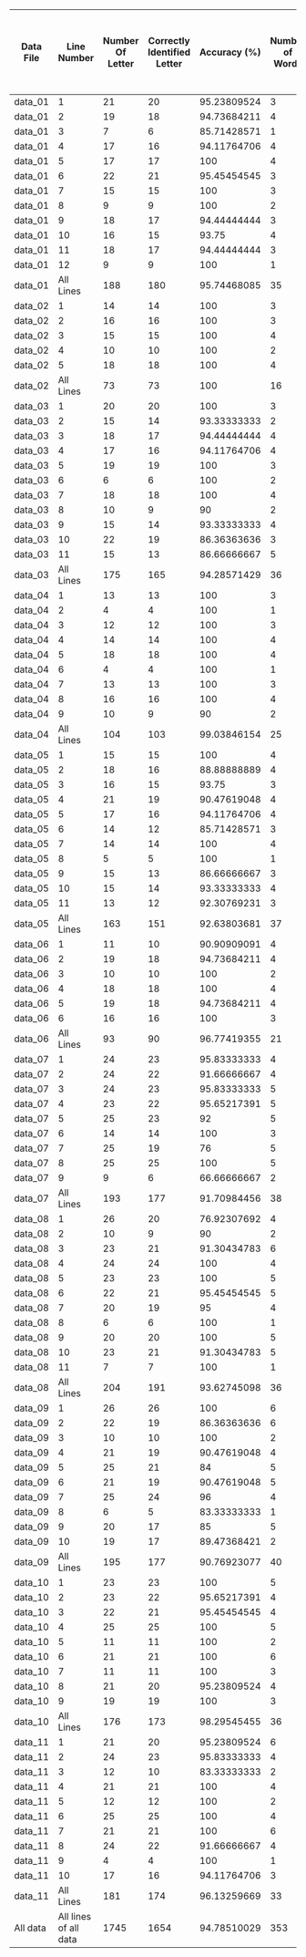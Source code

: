 |Data File|Line Number          |Number Of Letter|Correctly Identified Letter|Accuracy (%)|Number of Words|Number of Words Where All Characters are Correctly Identified|Word Accuracy|
|---------|---------------------|----------------|---------------------------|------------|---------------|-------------------------------------------------------------|-------------|
|data_01  |1                    |21              |20                         |95.23809524 |3              |1                                                            |33.33333333  |
|data_01  |2                    |19              |18                         |94.73684211 |4              |3                                                            |75           |
|data_01  |3                    |7               |6                          |85.71428571 |1              |0                                                            |0            |
|data_01  |4                    |17              |16                         |94.11764706 |4              |2                                                            |50           |
|data_01  |5                    |17              |17                         |100         |4              |4                                                            |100          |
|data_01  |6                    |22              |21                         |95.45454545 |3              |2                                                            |66.66666667  |
|data_01  |7                    |15              |15                         |100         |3              |3                                                            |100          |
|data_01  |8                    |9               |9                          |100         |2              |2                                                            |100          |
|data_01  |9                    |18              |17                         |94.44444444 |3              |2                                                            |66.66666667  |
|data_01  |10                   |16              |15                         |93.75       |4              |3                                                            |75           |
|data_01  |11                   |18              |17                         |94.44444444 |3              |2                                                            |66.66666667  |
|data_01  |12                   |9               |9                          |100         |1              |1                                                            |100          |
|data_01  |All Lines            |188             |180                        |95.74468085 |35             |25                                                           |71.42857143  |
|data_02  |1                    |14              |14                         |100         |3              |3                                                            |100          |
|data_02  |2                    |16              |16                         |100         |3              |3                                                            |100          |
|data_02  |3                    |15              |15                         |100         |4              |4                                                            |100          |
|data_02  |4                    |10              |10                         |100         |2              |2                                                            |100          |
|data_02  |5                    |18              |18                         |100         |4              |4                                                            |100          |
|data_02  |All Lines            |73              |73                         |100         |16             |16                                                           |100          |
|data_03  |1                    |20              |20                         |100         |3              |3                                                            |100          |
|data_03  |2                    |15              |14                         |93.33333333 |2              |2                                                            |100          |
|data_03  |3                    |18              |17                         |94.44444444 |4              |3                                                            |75           |
|data_03  |4                    |17              |16                         |94.11764706 |4              |3                                                            |75           |
|data_03  |5                    |19              |19                         |100         |3              |3                                                            |100          |
|data_03  |6                    |6               |6                          |100         |2              |2                                                            |100          |
|data_03  |7                    |18              |18                         |100         |4              |4                                                            |100          |
|data_03  |8                    |10              |9                          |90          |2              |1                                                            |50           |
|data_03  |9                    |15              |14                         |93.33333333 |4              |4                                                            |100          |
|data_03  |10                   |22              |19                         |86.36363636 |3              |1                                                            |33.33333333  |
|data_03  |11                   |15              |13                         |86.66666667 |5              |5                                                            |100          |
|data_03  |All Lines            |175             |165                        |94.28571429 |36             |31                                                           |86.11111111  |
|data_04  |1                    |13              |13                         |100         |3              |3                                                            |100          |
|data_04  |2                    |4               |4                          |100         |1              |1                                                            |100          |
|data_04  |3                    |12              |12                         |100         |3              |3                                                            |100          |
|data_04  |4                    |14              |14                         |100         |4              |4                                                            |100          |
|data_04  |5                    |18              |18                         |100         |4              |4                                                            |100          |
|data_04  |6                    |4               |4                          |100         |1              |1                                                            |100          |
|data_04  |7                    |13              |13                         |100         |3              |3                                                            |100          |
|data_04  |8                    |16              |16                         |100         |4              |4                                                            |100          |
|data_04  |9                    |10              |9                          |90          |2              |1                                                            |50           |
|data_04  |All Lines            |104             |103                        |99.03846154 |25             |24                                                           |96           |
|data_05  |1                    |15              |15                         |100         |4              |4                                                            |100          |
|data_05  |2                    |18              |16                         |88.88888889 |4              |3                                                            |75           |
|data_05  |3                    |16              |15                         |93.75       |3              |2                                                            |66.66666667  |
|data_05  |4                    |21              |19                         |90.47619048 |4              |3                                                            |75           |
|data_05  |5                    |17              |16                         |94.11764706 |4              |3                                                            |75           |
|data_05  |6                    |14              |12                         |85.71428571 |3              |1                                                            |33.33333333  |
|data_05  |7                    |14              |14                         |100         |4              |4                                                            |100          |
|data_05  |8                    |5               |5                          |100         |1              |1                                                            |100          |
|data_05  |9                    |15              |13                         |86.66666667 |3              |2                                                            |66.66666667  |
|data_05  |10                   |15              |14                         |93.33333333 |4              |2                                                            |50           |
|data_05  |11                   |13              |12                         |92.30769231 |3              |2                                                            |66.66666667  |
|data_05  |All Lines            |163             |151                        |92.63803681 |37             |27                                                           |72.97297297  |
|data_06  |1                    |11              |10                         |90.90909091 |4              |3                                                            |75           |
|data_06  |2                    |19              |18                         |94.73684211 |4              |4                                                            |100          |
|data_06  |3                    |10              |10                         |100         |2              |2                                                            |100          |
|data_06  |4                    |18              |18                         |100         |4              |4                                                            |100          |
|data_06  |5                    |19              |18                         |94.73684211 |4              |3                                                            |75           |
|data_06  |6                    |16              |16                         |100         |3              |3                                                            |100          |
|data_06  |All Lines            |93              |90                         |96.77419355 |21             |19                                                           |90.47619048  |
|data_07  |1                    |24              |23                         |95.83333333 |4              |2                                                            |50           |
|data_07  |2                    |24              |22                         |91.66666667 |4              |2                                                            |50           |
|data_07  |3                    |24              |23                         |95.83333333 |5              |4                                                            |80           |
|data_07  |4                    |23              |22                         |95.65217391 |5              |4                                                            |80           |
|data_07  |5                    |25              |23                         |92          |5              |3                                                            |60           |
|data_07  |6                    |14              |14                         |100         |3              |3                                                            |100          |
|data_07  |7                    |25              |19                         |76          |5              |3                                                            |60           |
|data_07  |8                    |25              |25                         |100         |5              |5                                                            |100          |
|data_07  |9                    |9               |6                          |66.66666667 |2              |1                                                            |50           |
|data_07  |All Lines            |193             |177                        |91.70984456 |38             |27                                                           |71.05263158  |
|data_08  |1                    |26              |20                         |76.92307692 |4              |2                                                            |50           |
|data_08  |2                    |10              |9                          |90          |2              |2                                                            |100          |
|data_08  |3                    |23              |21                         |91.30434783 |6              |5                                                            |83.33333333  |
|data_08  |4                    |24              |24                         |100         |4              |4                                                            |100          |
|data_08  |5                    |23              |23                         |100         |5              |5                                                            |100          |
|data_08  |6                    |22              |21                         |95.45454545 |5              |4                                                            |80           |
|data_08  |7                    |20              |19                         |95          |4              |3                                                            |75           |
|data_08  |8                    |6               |6                          |100         |1              |1                                                            |100          |
|data_08  |9                    |20              |20                         |100         |5              |5                                                            |100          |
|data_08  |10                   |23              |21                         |91.30434783 |5              |4                                                            |80           |
|data_08  |11                   |7               |7                          |100         |1              |1                                                            |100          |
|data_08  |All Lines            |204             |191                        |93.62745098 |36             |32                                                           |88.88888889  |
|data_09  |1                    |26              |26                         |100         |6              |6                                                            |100          |
|data_09  |2                    |22              |19                         |86.36363636 |6              |5                                                            |83.33333333  |
|data_09  |3                    |10              |10                         |100         |2              |2                                                            |100          |
|data_09  |4                    |21              |19                         |90.47619048 |4              |3                                                            |75           |
|data_09  |5                    |25              |21                         |84          |5              |3                                                            |60           |
|data_09  |6                    |21              |19                         |90.47619048 |5              |3                                                            |60           |
|data_09  |7                    |25              |24                         |96          |4              |3                                                            |75           |
|data_09  |8                    |6               |5                          |83.33333333 |1              |1                                                            |100          |
|data_09  |9                    |20              |17                         |85          |5              |3                                                            |60           |
|data_09  |10                   |19              |17                         |89.47368421 |2              |1                                                            |50           |
|data_09  |All Lines            |195             |177                        |90.76923077 |40             |30                                                           |75           |
|data_10  |1                    |23              |23                         |100         |5              |5                                                            |100          |
|data_10  |2                    |23              |22                         |95.65217391 |4              |3                                                            |75           |
|data_10  |3                    |22              |21                         |95.45454545 |4              |3                                                            |75           |
|data_10  |4                    |25              |25                         |100         |5              |3                                                            |60           |
|data_10  |5                    |11              |11                         |100         |2              |2                                                            |100          |
|data_10  |6                    |21              |21                         |100         |6              |6                                                            |100          |
|data_10  |7                    |11              |11                         |100         |3              |3                                                            |100          |
|data_10  |8                    |21              |20                         |95.23809524 |4              |2                                                            |50           |
|data_10  |9                    |19              |19                         |100         |3              |3                                                            |100          |
|data_10  |All Lines            |176             |173                        |98.29545455 |36             |30                                                           |83.33333333  |
|data_11  |1                    |21              |20                         |95.23809524 |6              |5                                                            |83.33333333  |
|data_11  |2                    |24              |23                         |95.83333333 |4              |3                                                            |75           |
|data_11  |3                    |12              |10                         |83.33333333 |2              |1                                                            |50           |
|data_11  |4                    |21              |21                         |100         |4              |4                                                            |100          |
|data_11  |5                    |12              |12                         |100         |2              |2                                                            |100          |
|data_11  |6                    |25              |25                         |100         |4              |6                                                            |66.66666667  |
|data_11  |7                    |21              |21                         |100         |6              |6                                                            |100          |
|data_11  |8                    |24              |22                         |91.66666667 |4              |2                                                            |50           |
|data_11  |9                    |4               |4                          |100         |1              |1                                                            |100          |
|data_11  |10                   |17              |16                         |94.11764706 |3              |2                                                            |66.66666667  |
|data_11  |All Lines            |181             |174                        |96.13259669 |33             |32                                                           |96.96969697  |
|All data |All lines of all data|1745            |1654                       |94.78510029 |353            |293                                                          |83.00283286  |
